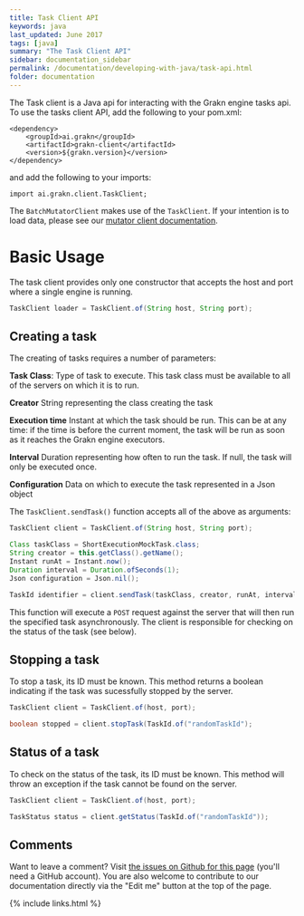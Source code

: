 ```yaml
---
title: Task Client API
keywords: java
last_updated: June 2017
tags: [java]
summary: "The Task Client API"
sidebar: documentation_sidebar
permalink: /documentation/developing-with-java/task-api.html
folder: documentation
---
```



The Task client is a Java api for interacting with the Grakn engine tasks api. To use the tasks client API, add the following to your pom.xml:

```
<dependency>
	<groupId>ai.grakn</groupId>
	<artifactId>grakn-client</artifactId>
	<version>${grakn.version}</version>
</dependency>
```

and add the following to your imports:
 
```
import ai.grakn.client.TaskClient;
```

The `BatchMutatorClient` makes use of the `TaskClient`. If your intention is to load data, please see our [mutator client documentation](../loader-api.html). 

# Basic Usage

The task client provides only one constructor that accepts the host and port where a single engine is running.

```java
TaskClient loader = TaskClient.of(String host, String port);
```

## Creating a task

The creating of tasks requires a number of parameters:

**Task Class**: Type of task to execute. This task class must be available to all of the servers on which it is to run. 

**Creator** String representing the class creating the task

**Execution time** Instant at which the task should be run. This can be at any time: if the time is before the current moment, the task will be run as soon as it reaches the Grakn engine executors. 

**Interval** Duration representing how often to run the task. If null, the task will only be executed once. 

**Configuration** Data on which to execute the task represented in a Json object

The `TaskClient.sendTask()` function accepts all of the above as arguments:

```java
TaskClient client = TaskClient.of(String host, String port);

Class taskClass = ShortExecutionMockTask.class;
String creator = this.getClass().getName();
Instant runAt = Instant.now();
Duration interval = Duration.ofSeconds(1);
Json configuration = Json.nil();

TaskId identifier = client.sendTask(taskClass, creator, runAt, interval, configuration);
```

This function will execute a `POST` request against the server that will then run the specified task asynchronously. The client is responsible for checking on the status of the task (see below).

## Stopping a task

To stop a task, its ID must be known. This method returns a boolean indicating if the task was sucessfully stopped by the server. 

```java
TaskClient client = TaskClient.of(host, port);

boolean stopped = client.stopTask(TaskId.of("randomTaskId");
```

## Status of a task

To check on the status of the task, its ID must be known. This method will throw an exception if the task cannot be found on the server. 

```java
TaskClient client = TaskClient.of(host, port);

TaskStatus status = client.getStatus(TaskId.of("randomTaskId"));
```

## Comments
Want to leave a comment? Visit <a href="https://github.com/graknlabs/docs/issues/23" target="_blank">the issues on Github for this page</a> (you'll need a GitHub account). You are also welcome to contribute to our documentation directly via the "Edit me" button at the top of the page.


{% include links.html %}

